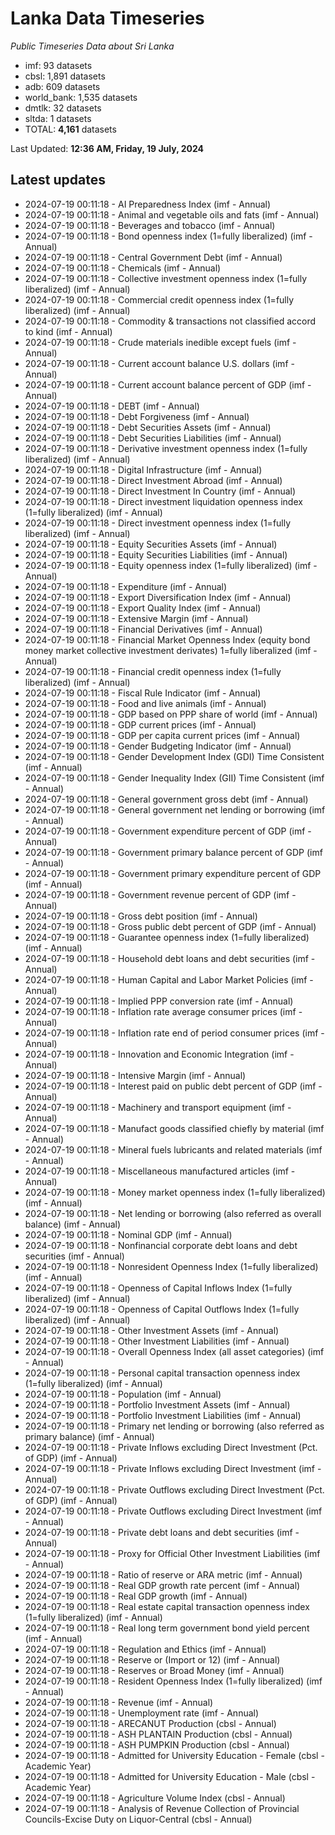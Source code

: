 # Lanka Data Timeseries
*Public Timeseries Data about Sri Lanka*

* imf: 93 datasets
* cbsl: 1,891 datasets
* adb: 609 datasets
* world_bank: 1,535 datasets
* dmtlk: 32 datasets
* sltda: 1 datasets
* TOTAL: **4,161** datasets

Last Updated: **12:36 AM, Friday, 19 July, 2024**

## Latest updates

* 2024-07-19 00:11:18 - AI Preparedness Index (imf - Annual)
* 2024-07-19 00:11:18 - Animal and vegetable oils and fats (imf - Annual)
* 2024-07-19 00:11:18 - Beverages and tobacco (imf - Annual)
* 2024-07-19 00:11:18 - Bond openness index (1=fully liberalized) (imf - Annual)
* 2024-07-19 00:11:18 - Central Government Debt (imf - Annual)
* 2024-07-19 00:11:18 - Chemicals (imf - Annual)
* 2024-07-19 00:11:18 - Collective investment openness index (1=fully liberalized) (imf - Annual)
* 2024-07-19 00:11:18 - Commercial credit openness index (1=fully liberalized) (imf - Annual)
* 2024-07-19 00:11:18 - Commodity & transactions not classified accord to kind (imf - Annual)
* 2024-07-19 00:11:18 - Crude materials inedible except fuels (imf - Annual)
* 2024-07-19 00:11:18 - Current account balance U.S. dollars (imf - Annual)
* 2024-07-19 00:11:18 - Current account balance percent of GDP (imf - Annual)
* 2024-07-19 00:11:18 - DEBT (imf - Annual)
* 2024-07-19 00:11:18 - Debt Forgiveness (imf - Annual)
* 2024-07-19 00:11:18 - Debt Securities Assets (imf - Annual)
* 2024-07-19 00:11:18 - Debt Securities Liabilities (imf - Annual)
* 2024-07-19 00:11:18 - Derivative investment openness index (1=fully liberalized) (imf - Annual)
* 2024-07-19 00:11:18 - Digital Infrastructure (imf - Annual)
* 2024-07-19 00:11:18 - Direct Investment Abroad (imf - Annual)
* 2024-07-19 00:11:18 - Direct Investment In Country (imf - Annual)
* 2024-07-19 00:11:18 - Direct investment liquidation openness index (1=fully liberalized) (imf - Annual)
* 2024-07-19 00:11:18 - Direct investment openness index (1=fully liberalized) (imf - Annual)
* 2024-07-19 00:11:18 - Equity Securities Assets (imf - Annual)
* 2024-07-19 00:11:18 - Equity Securities Liabilities (imf - Annual)
* 2024-07-19 00:11:18 - Equity openness index (1=fully liberalized) (imf - Annual)
* 2024-07-19 00:11:18 - Expenditure (imf - Annual)
* 2024-07-19 00:11:18 - Export Diversification Index (imf - Annual)
* 2024-07-19 00:11:18 - Export Quality Index (imf - Annual)
* 2024-07-19 00:11:18 - Extensive Margin (imf - Annual)
* 2024-07-19 00:11:18 - Financial Derivatives (imf - Annual)
* 2024-07-19 00:11:18 - Financial Market Openness Index (equity bond money market collective investment derivates) 1=fully liberalized (imf - Annual)
* 2024-07-19 00:11:18 - Financial credit openness index (1=fully liberalized) (imf - Annual)
* 2024-07-19 00:11:18 - Fiscal Rule Indicator (imf - Annual)
* 2024-07-19 00:11:18 - Food and live animals (imf - Annual)
* 2024-07-19 00:11:18 - GDP based on PPP share of world (imf - Annual)
* 2024-07-19 00:11:18 - GDP current prices (imf - Annual)
* 2024-07-19 00:11:18 - GDP per capita current prices (imf - Annual)
* 2024-07-19 00:11:18 - Gender Budgeting Indicator (imf - Annual)
* 2024-07-19 00:11:18 - Gender Development Index (GDI) Time Consistent (imf - Annual)
* 2024-07-19 00:11:18 - Gender Inequality Index (GII) Time Consistent (imf - Annual)
* 2024-07-19 00:11:18 - General government gross debt (imf - Annual)
* 2024-07-19 00:11:18 - General government net lending or borrowing (imf - Annual)
* 2024-07-19 00:11:18 - Government expenditure percent of GDP (imf - Annual)
* 2024-07-19 00:11:18 - Government primary balance percent of GDP (imf - Annual)
* 2024-07-19 00:11:18 - Government primary expenditure percent of GDP (imf - Annual)
* 2024-07-19 00:11:18 - Government revenue percent of GDP (imf - Annual)
* 2024-07-19 00:11:18 - Gross debt position (imf - Annual)
* 2024-07-19 00:11:18 - Gross public debt percent of GDP (imf - Annual)
* 2024-07-19 00:11:18 - Guarantee openness index (1=fully liberalized) (imf - Annual)
* 2024-07-19 00:11:18 - Household debt loans and debt securities (imf - Annual)
* 2024-07-19 00:11:18 - Human Capital and Labor Market Policies (imf - Annual)
* 2024-07-19 00:11:18 - Implied PPP conversion rate (imf - Annual)
* 2024-07-19 00:11:18 - Inflation rate average consumer prices (imf - Annual)
* 2024-07-19 00:11:18 - Inflation rate end of period consumer prices (imf - Annual)
* 2024-07-19 00:11:18 - Innovation and Economic Integration (imf - Annual)
* 2024-07-19 00:11:18 - Intensive Margin (imf - Annual)
* 2024-07-19 00:11:18 - Interest paid on public debt percent of GDP (imf - Annual)
* 2024-07-19 00:11:18 - Machinery and transport equipment (imf - Annual)
* 2024-07-19 00:11:18 - Manufact goods classified chiefly by material (imf - Annual)
* 2024-07-19 00:11:18 - Mineral fuels lubricants and related materials (imf - Annual)
* 2024-07-19 00:11:18 - Miscellaneous manufactured articles (imf - Annual)
* 2024-07-19 00:11:18 - Money market openness index (1=fully liberalized) (imf - Annual)
* 2024-07-19 00:11:18 - Net lending or borrowing (also referred as overall balance) (imf - Annual)
* 2024-07-19 00:11:18 - Nominal GDP (imf - Annual)
* 2024-07-19 00:11:18 - Nonfinancial corporate debt loans and debt securities (imf - Annual)
* 2024-07-19 00:11:18 - Nonresident Openness Index (1=fully liberalized) (imf - Annual)
* 2024-07-19 00:11:18 - Openness of Capital Inflows Index (1=fully liberalized) (imf - Annual)
* 2024-07-19 00:11:18 - Openness of Capital Outflows Index (1=fully liberalized) (imf - Annual)
* 2024-07-19 00:11:18 - Other Investment Assets (imf - Annual)
* 2024-07-19 00:11:18 - Other Investment Liabilities (imf - Annual)
* 2024-07-19 00:11:18 - Overall Openness Index (all asset categories) (imf - Annual)
* 2024-07-19 00:11:18 - Personal capital transaction openness index (1=fully liberalized) (imf - Annual)
* 2024-07-19 00:11:18 - Population (imf - Annual)
* 2024-07-19 00:11:18 - Portfolio Investment Assets (imf - Annual)
* 2024-07-19 00:11:18 - Portfolio Investment Liabilities (imf - Annual)
* 2024-07-19 00:11:18 - Primary net lending or borrowing (also referred as primary balance) (imf - Annual)
* 2024-07-19 00:11:18 - Private Inflows excluding Direct Investment (Pct. of GDP) (imf - Annual)
* 2024-07-19 00:11:18 - Private Inflows excluding Direct Investment (imf - Annual)
* 2024-07-19 00:11:18 - Private Outflows excluding Direct Investment (Pct. of GDP) (imf - Annual)
* 2024-07-19 00:11:18 - Private Outflows excluding Direct Investment (imf - Annual)
* 2024-07-19 00:11:18 - Private debt loans and debt securities (imf - Annual)
* 2024-07-19 00:11:18 - Proxy for Official Other Investment Liabilities (imf - Annual)
* 2024-07-19 00:11:18 - Ratio of reserve or ARA metric (imf - Annual)
* 2024-07-19 00:11:18 - Real GDP growth rate percent (imf - Annual)
* 2024-07-19 00:11:18 - Real GDP growth (imf - Annual)
* 2024-07-19 00:11:18 - Real estate capital transaction openness index (1=fully liberalized) (imf - Annual)
* 2024-07-19 00:11:18 - Real long term government bond yield percent (imf - Annual)
* 2024-07-19 00:11:18 - Regulation and Ethics (imf - Annual)
* 2024-07-19 00:11:18 - Reserve or (Import or 12) (imf - Annual)
* 2024-07-19 00:11:18 - Reserves or Broad Money (imf - Annual)
* 2024-07-19 00:11:18 - Resident Openness Index (1=fully liberalized) (imf - Annual)
* 2024-07-19 00:11:18 - Revenue (imf - Annual)
* 2024-07-19 00:11:18 - Unemployment rate (imf - Annual)
* 2024-07-19 00:11:18 - ARECANUT Production (cbsl - Annual)
* 2024-07-19 00:11:18 - ASH PLANTAIN Production (cbsl - Annual)
* 2024-07-19 00:11:18 - ASH PUMPKIN Production (cbsl - Annual)
* 2024-07-19 00:11:18 - Admitted for University Education - Female (cbsl - Academic Year)
* 2024-07-19 00:11:18 - Admitted for University Education - Male (cbsl - Academic Year)
* 2024-07-19 00:11:18 - Agriculture Volume Index (cbsl - Annual)
* 2024-07-19 00:11:18 - Analysis of Revenue Collection of Provincial Councils-Excise Duty on Liquor-Central (cbsl - Annual)
